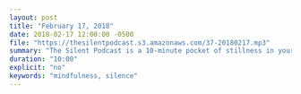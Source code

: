 ```yaml
---
layout: post
title: "February 17, 2018"
date: 2018-02-17 12:00:00 -0500
file: "https://thesilentpodcast.s3.amazonaws.com/37-20180217.mp3"
summary: "The Silent Podcast is a 10-minute pocket of stillness in your day. Listen to it at a set time every day, in the middle of a busy commute, or when you simply need a break from all of the hustle and bustle of distraction around you."
duration: "10:00"
explicit: "no"
keywords: "mindfulness, silence"
---
```

